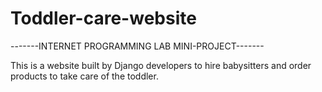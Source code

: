 # Toddler-care-website
-------INTERNET PROGRAMMING LAB MINI-PROJECT-------

This is a website built by Django developers to hire babysitters and order products to take care of the toddler.
